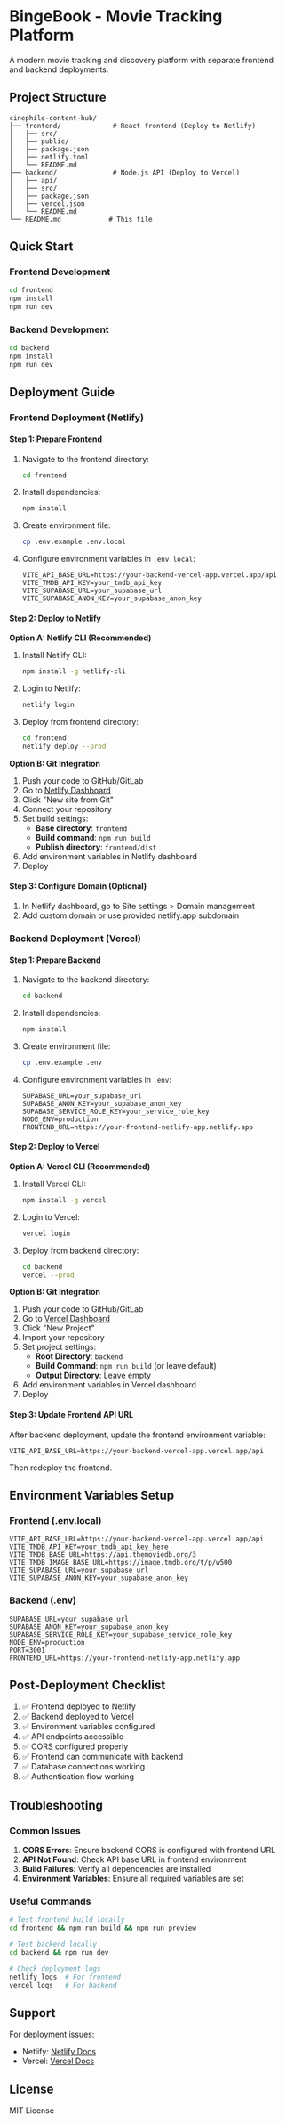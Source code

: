 # BingeBook - Movie Tracking Platform

A modern movie tracking and discovery platform with separate frontend and backend deployments.

## Project Structure

```
cinephile-content-hub/
├── frontend/             # React frontend (Deploy to Netlify)
│   ├── src/
│   ├── public/
│   ├── package.json
│   ├── netlify.toml
│   └── README.md
├── backend/              # Node.js API (Deploy to Vercel)
│   ├── api/
│   ├── src/
│   ├── package.json
│   ├── vercel.json
│   └── README.md
└── README.md            # This file
```

## Quick Start

### Frontend Development
```bash
cd frontend
npm install
npm run dev
```

### Backend Development
```bash
cd backend
npm install
npm run dev
```

## Deployment Guide

### Frontend Deployment (Netlify)

#### Step 1: Prepare Frontend
1. Navigate to the frontend directory:
   ```bash
   cd frontend
   ```

2. Install dependencies:
   ```bash
   npm install
   ```

3. Create environment file:
   ```bash
   cp .env.example .env.local
   ```

4. Configure environment variables in `.env.local`:
   ```env
   VITE_API_BASE_URL=https://your-backend-vercel-app.vercel.app/api
   VITE_TMDB_API_KEY=your_tmdb_api_key
   VITE_SUPABASE_URL=your_supabase_url
   VITE_SUPABASE_ANON_KEY=your_supabase_anon_key
   ```

#### Step 2: Deploy to Netlify

**Option A: Netlify CLI (Recommended)**
1. Install Netlify CLI:
   ```bash
   npm install -g netlify-cli
   ```

2. Login to Netlify:
   ```bash
   netlify login
   ```

3. Deploy from frontend directory:
   ```bash
   cd frontend
   netlify deploy --prod
   ```

**Option B: Git Integration**
1. Push your code to GitHub/GitLab
2. Go to [Netlify Dashboard](https://app.netlify.com)
3. Click "New site from Git"
4. Connect your repository
5. Set build settings:
   - **Base directory**: `frontend`
   - **Build command**: `npm run build`
   - **Publish directory**: `frontend/dist`
6. Add environment variables in Netlify dashboard
7. Deploy

#### Step 3: Configure Domain (Optional)
1. In Netlify dashboard, go to Site settings > Domain management
2. Add custom domain or use provided netlify.app subdomain

### Backend Deployment (Vercel)

#### Step 1: Prepare Backend
1. Navigate to the backend directory:
   ```bash
   cd backend
   ```

2. Install dependencies:
   ```bash
   npm install
   ```

3. Create environment file:
   ```bash
   cp .env.example .env
   ```

4. Configure environment variables in `.env`:
   ```env
   SUPABASE_URL=your_supabase_url
   SUPABASE_ANON_KEY=your_supabase_anon_key
   SUPABASE_SERVICE_ROLE_KEY=your_service_role_key
   NODE_ENV=production
   FRONTEND_URL=https://your-frontend-netlify-app.netlify.app
   ```

#### Step 2: Deploy to Vercel

**Option A: Vercel CLI (Recommended)**
1. Install Vercel CLI:
   ```bash
   npm install -g vercel
   ```

2. Login to Vercel:
   ```bash
   vercel login
   ```

3. Deploy from backend directory:
   ```bash
   cd backend
   vercel --prod
   ```

**Option B: Git Integration**
1. Push your code to GitHub/GitLab
2. Go to [Vercel Dashboard](https://vercel.com/dashboard)
3. Click "New Project"
4. Import your repository
5. Set project settings:
   - **Root Directory**: `backend`
   - **Build Command**: `npm run build` (or leave default)
   - **Output Directory**: Leave empty
6. Add environment variables in Vercel dashboard
7. Deploy

#### Step 3: Update Frontend API URL
After backend deployment, update the frontend environment variable:
```env
VITE_API_BASE_URL=https://your-backend-vercel-app.vercel.app/api
```

Then redeploy the frontend.

## Environment Variables Setup

### Frontend (.env.local)
```env
VITE_API_BASE_URL=https://your-backend-vercel-app.vercel.app/api
VITE_TMDB_API_KEY=your_tmdb_api_key_here
VITE_TMDB_BASE_URL=https://api.themoviedb.org/3
VITE_TMDB_IMAGE_BASE_URL=https://image.tmdb.org/t/p/w500
VITE_SUPABASE_URL=your_supabase_url
VITE_SUPABASE_ANON_KEY=your_supabase_anon_key
```

### Backend (.env)
```env
SUPABASE_URL=your_supabase_url
SUPABASE_ANON_KEY=your_supabase_anon_key
SUPABASE_SERVICE_ROLE_KEY=your_supabase_service_role_key
NODE_ENV=production
PORT=3001
FRONTEND_URL=https://your-frontend-netlify-app.netlify.app
```

## Post-Deployment Checklist

1. ✅ Frontend deployed to Netlify
2. ✅ Backend deployed to Vercel
3. ✅ Environment variables configured
4. ✅ API endpoints accessible
5. ✅ CORS configured properly
6. ✅ Frontend can communicate with backend
7. ✅ Database connections working
8. ✅ Authentication flow working

## Troubleshooting

### Common Issues

1. **CORS Errors**: Ensure backend CORS is configured with frontend URL
2. **API Not Found**: Check API base URL in frontend environment
3. **Build Failures**: Verify all dependencies are installed
4. **Environment Variables**: Ensure all required variables are set

### Useful Commands

```bash
# Test frontend build locally
cd frontend && npm run build && npm run preview

# Test backend locally
cd backend && npm run dev

# Check deployment logs
netlify logs  # For frontend
vercel logs   # For backend
```

## Support

For deployment issues:
- Netlify: [Netlify Docs](https://docs.netlify.com/)
- Vercel: [Vercel Docs](https://vercel.com/docs)

## License

MIT License